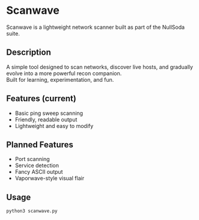 # Scanwave

Scanwave is a lightweight network scanner built as part of the NullSoda suite.

## Description

A simple tool designed to scan networks, discover live hosts, and gradually evolve into a more powerful recon companion.  
Built for learning, experimentation, and fun.

## Features (current)

- Basic ping sweep scanning
- Friendly, readable output
- Lightweight and easy to modify

## Planned Features

- Port scanning
- Service detection
- Fancy ASCII output
- Vaporwave-style visual flair

## Usage

```bash
python3 scanwave.py


